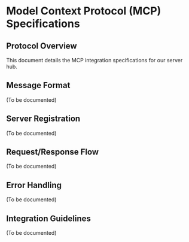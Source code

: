 # Model Context Protocol (MCP) Specifications

## Protocol Overview

This document details the MCP integration specifications for our server hub.

## Message Format

(To be documented)

## Server Registration

(To be documented)

## Request/Response Flow

(To be documented)

## Error Handling

(To be documented)

## Integration Guidelines

(To be documented)
